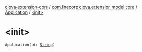 [clova-extension-core](../../index.md) / [com.linecorp.clova.extension.model.core](../index.md) / [Application](index.md) / [&lt;init&gt;](./-init-.md)

# &lt;init&gt;

`Application(id: `[`String`](https://kotlinlang.org/api/latest/jvm/stdlib/kotlin/-string/index.html)`)`